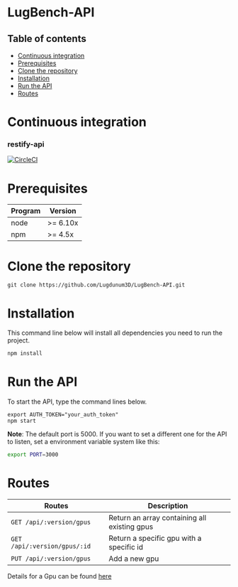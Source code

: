 # LugBench-API

## Table of contents
- [Continuous integration](#continuous-integration)
- [Prerequisites](#prerequisites)
- [Clone the repository](#clone-the-repository)
- [Installation](#installation)
- [Run the API](#run-the-api)
- [Routes](#routes)

# Continuous integration

### restify-api
[![CircleCI](https://circleci.com/gh/Lugdunum3D/LugBench-API/tree/restify-api.svg?style=shield)](https://circleci.com/gh/Lugdunum3D/LugBench-API/tree/restify-api)

# Prerequisites

Program | Version
------- | -----------
node    | >= 6.10x
npm     | >= 4.5x

# Clone the repository

```
git clone https://github.com/Lugdunum3D/LugBench-API.git
```

# Installation

This command line below will install all dependencies you need to run the project.

```bash
npm install
```

# Run the API

To start the API, type the command lines below.

```
export AUTH_TOKEN="your_auth_token"
npm start
```

**Note**: The default port is 5000. If you want to set a different one for the API to listen, set a environment variable system like this:

```bash
export PORT=3000
```

# Routes

Routes                       | Description
---------------------------- | -----------
`GET /api/:version/gpus`     | Return an array containing all existing gpus
`GET /api/:version/gpus/:id` | Return a specific gpu with a specific id
`PUT /api/:version/gpus`     | Add a new gpu

Details for a Gpu can be found [here](./v1/models/gpu.js)
